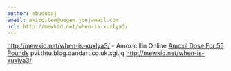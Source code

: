 ```yaml
---
author: ebudubaj
email: akizqitem@uegem.jonjamail.com
url: http://mewkid.net/when-is-xuxlya3/
---
```


http://mewkid.net/when-is-xuxlya3/ - Amoxicillin Online <a href="http://mewkid.net/when-is-xuxlya3/">Amoxil Dose For 55 Pounds</a> pvi.thtu.blog.dandart.co.uk.xgi.jq http://mewkid.net/when-is-xuxlya3/
